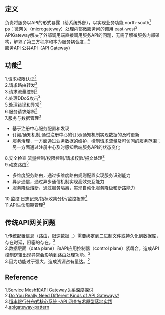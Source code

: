 ## 定义   
负责将服务以API的形式暴露（给系统外部），以实现业务功能  north-south[<sup>1</sup>](#refer)  
ps：微网关（microgateway）处理内部微服务间的调用 east-west[<sup>2</sup>](#refer)  
APIGateway解决了外部调用端直接调用服务API的问题，无需了解微服务内部架构，解耦了第三方程序和本为服务耦合度...[<sup>4</sup>](#refer)  
服务API  公共API（API Gateway）    
## 功能[<sup>2</sup>](#refer)     
1.请求权限认证[<sup>2</sup>](#refer)  
2.请求路由转发[<sup>2</sup>](#refer)  
3.请求流量控制[<sup>2</sup>](#refer)  
4.处理DDoS攻击[<sup>2</sup>](#refer)  
5.处理错误和异常[<sup>2</sup>](#refer)  
6.服务请求熔断[<sup>2</sup>](#refer)  
7.服务与数据管理[<sup>3</sup>](#refer)    
* 基于注册中心服务配置和发现  
* 订阅/通知机制,通过注册中心的订阅/通知机制实现数据的及时更新  
* 服务治理，一方面通过业务数据的维护，控制请求流量及可访问的服务范围；另一方面通过注册中心及时感知后端服务API的状态变化    

8.安全检查  流量控制/权限控制/请求校验/报文处理[<sup>3</sup>](#refer)      
9.动态路由[<sup>3</sup>](#refer)      
* 多维度服务路由，通过多维度路由规则配置实现服务识别能力  
* 异步通信，通过异步通信机制实现高效交互能力  
* 服务降级熔断，通过服务隔离，实现自动化服务降级和断路能力  

10.监控 日志记录/指标收集分析/监控报警[<sup>3</sup>](#refer)      
11.API生命周期管理[<sup>3</sup>](#refer)      
## 传统API网关问题  
1.传统配置信息（路由，限速数据...）需要绑定到二进制文件或持久化到数据库，存在时延，阻塞的存在。[<sup>2</sup>](#refer)    
2.数据层面（data plane）和API应用控制器（control plane）紧耦合，造成API控制逻辑出现异常会影响到路由处理功能。[<sup>2</sup>](#refer)    
3.因为功能过于强大，造成资源占有量达。[<sup>2</sup>](#refer)   





















<div id="refer"></div>  

## Reference  
1.[Service Mesh和API Gateway关系深度探讨](https://mp.weixin.qq.com/s/XPJS1C121l5Wkpp7SQJfnQ)  
2.[Do You Really Need Different Kinds of API Gateways?](https://www.nginx.com/blog/do-you-really-need-different-kinds-of-api-gateways-hint-no/)  
3.[恒丰银行分布式核心系统 -API 网关技术原型落地实践](./resource/gateway/恒丰银行分布式核心系统_API网关技术原型落地实践.pdf)  
4.[apigateway-pattern](https://microservices.io/patterns/apigateway.html)   
